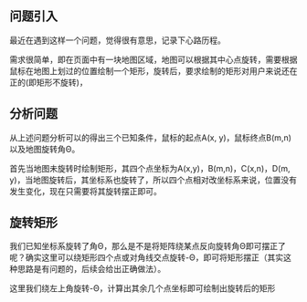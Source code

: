 
## 问题引入

最近在遇到这样一个问题，觉得很有意思，记录下心路历程。

需求很简单，即在页面中有一块地图区域，地图可以根据其中心点旋转，需要根据鼠标在地图上划过的位置绘制一个矩形，旋转后，要求绘制的矩形对用户来说还在正的(即矩形不旋转)，

## 分析问题

从上述问题分析可以的得出三个已知条件，鼠标的起点A(x, y)，鼠标终点B(m,n)以及地图旋转角Θ。

首先当地图未旋转时绘制矩形，其四个点坐标为A(x,y)，B(m,n)，C(x,n)，D(m, y)，当地图旋转后，其坐标系也旋转了，所以四个点相对改坐标系来说，位置没有发生变化，现在只需要将其旋转摆正即可。

## 旋转矩形

我们已知坐标系旋转了角Θ，那么是不是将矩阵绕某点反向旋转角Θ即可摆正了呢？确实这里可以绕矩形四个点或对角线交点旋转-Θ，即可将矩形摆正（其实这种思路是有问题的，后续会给出正确做法）。

这里我们绕左上角旋转-Θ，计算出其余几个点坐标即可绘制出旋转后的矩形
